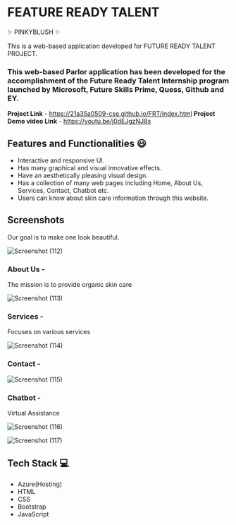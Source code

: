 # FEATURE READY TALENT
✨ PINKYBLUSH ✨

This is a web-based application developed for FUTURE READY TALENT PROJECT. 

### This web-based Parlor application has been developed for the accomplishment of the Future Ready Talent Internship program launched by Microsoft, Future Skills Prime, Quess, Github and EY.


**Project Link** - https://21a35a0509-cse.github.io/FRT/index.html
**Project Demo video Link** - https://youtu.be/j0dEJgzNJ8s


## Features and Functionalities 😃

- Interactive and responsive UI.
- Has many graphical and visual innovative effects.
- Have an aesthetically pleasing visual design.
- Has a collection of many web pages including Home, About Us, Services,   Contact, Chatbot  etc.
- Users can know about skin care information through this website.

## Screenshots

Our goal is to make one look beautiful.



![Screenshot (112)](https://github.com/21A35A0509-cse/FRT/assets/110163097/a7700aba-1d23-46e0-9609-a1ec1ed28049)

### About Us -

The mission is to  provide organic skin care


![Screenshot (113)](https://github.com/21A35A0509-cse/FRT/assets/110163097/ab8c8e90-35ca-412c-b13a-591bae556992)

### Services -
Focuses on various services

![Screenshot (114)](https://github.com/21A35A0509-cse/FRT/assets/110163097/0e452992-b21c-42b1-869c-8dab53582ade)


### Contact -


![Screenshot (115)](https://github.com/21A35A0509-cse/FRT/assets/110163097/d5830443-dd33-4bbe-b652-6b7ff403d594)

### Chatbot -

Virtual Assistance

![Screenshot (116)](https://github.com/21A35A0509-cse/FRT/assets/110163097/c50404d4-3c58-449f-a813-f754b9e11a68)

![Screenshot (117)](https://github.com/21A35A0509-cse/FRT/assets/110163097/d2775dfd-1794-4ada-a2d0-da65e45d2984)


## Tech Stack 💻

- Azure(Hosting)
- HTML
- CSS
- Bootstrap
- JavaScript
